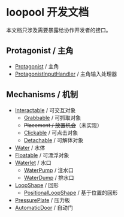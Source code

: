 # loopool 开发文档

本文档只涉及需要暴露给协作开发者的接口。

## Protagonist / 主角

- [Protagonist](Protagonist.md) / 主角
- [ProtagonistInputHandler](ProtagonistInputHandler.md) / 主角输入处理器

## Mechanisms / 机制

- [Interactable](Interactable.md) / 可交互对象
	- [Grabbable](Grabbable.md) / 可抓取对象
	- ~~Placement / 放置机会~~（未实现）
	- [Clickable](Clickable.md) / 可点击对象
	- [Detachable](Detachable.md) / 可解体对象
- [Water](Water.md) / 水体
- [Floatable](Floatable.md) / 可漂浮对象
- [Waterlet](Waterlet.md) / 水口
	- [WaterPump](WaterPump.md) / 注水口
	- [WaterDump](WaterDump.md) / 排水口
- [LoopShape](LoopShape.md) / 回形
	- [PositionalLoopShape](PositionalLoopShape.md) / 基于位置的回形
- [PressurePlate](PressurePlate.md) / 压力板
- [AutomaticDoor](AutomaticDoor.md) / 自动门